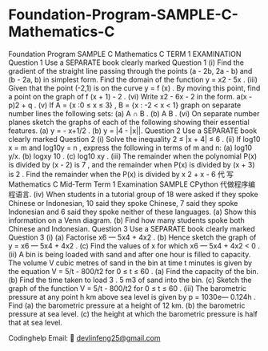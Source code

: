 # Foundation-Program-SAMPLE-C-Mathematics-C
Foundation Program SAMPLE C Mathematics C
TERM 1 EXAMINATION Question 1                  Use a SEPARATE book clearly marked Question 1 (i)     Find the gradient of the straight line passing through the points   (a - 2b, 2a - b)  and (b - 2a, b) in simplest form. Find the domain of the function y = x2 - 5x . (iii)      Given that the point  (-2,1)  is on the curve y = f (x) .  By moving this point, find a point on the graph of f (x + 1) - 2  . (vi)      Write x2  - 6x - 2 in the form. a(x - p)2  + q . (v)       If A = {x :0 ≤ x ≤ 3} , B = {x : -2 < x < 1} graph on separate number lines the following sets: (a) A ∩ B . (b) A B . (vi)      On separate number planes sketch the graphs of each of the following showing their essential features. (a)        y = - x+1/2 . (b) y = |4 - |x||. Question 2                  Use a SEPARATE book clearly marked Question 2 (i)        Solve the inequality   2 ≤ |x + 4| ≤ 6 . (ii)       If  log10 x = m and log10y = n ,  express the following in terms of m and n: (a)        log10 y/x. (b)        logxy 10  . (c)        log10 xy . (iii)      The remainder when the polynomial P(x) is divided by  (x - 2) is  7 ,  and the remainder when P(x) is divided by  (x + 3) is  2 .  Find the remainder when the P(x) is divided by x 2 + x - 6  代 写Mathematics C Mid‐Term Term 1 Examination SAMPLE CPython 代做程序编程语言. (iv)      When students in a tutorial group of 18 were asked if they spoke Chinese or Indonesian, 10 said they spoke Chinese, 7 said they spoke Indonesian and 6 said they spoke neither of these languages. (a)        Show this information on a Venn diagram. (b)       Find how many students spoke both Chinese and Indonesian. Question 3                  Use a SEPARATE book clearly marked Question 3 (i)        (a)       Factorise x6 — 5x4 + 4x2 . (b)       Hence sketch the graph of y = x6  — 5x4  + 4x2 . (c)       Find the values of x for which x6  — 5x4 + 4x2  < 0 . (ii)       A bin is being loaded with sand and after one hour is filled to capacity. The volume V cubic metres of sand in the bin at time t minutes is given by the equation V = 5/t - 800/t2  for  0 ≤ t ≤ 60 . (a)       Find the capacity of the bin. (b)       Find the time taken to load   3 . 5 m3     of sand into the bin. (c)       Sketch the graph of the function V = 5/t - 800/t2 for  0 ≤ t ≤ 60 . (iii)     The barometric pressure at any point h km above sea level is given by p = 1030e— 0.124h .  Find (a)       the barometric pressure at a height of  12 km. (b)       the barometric pressure at sea level. (c)       the height at which the barometric pressure is half that at sea level.

Codinghelp Email:  📧 devlinfeng25@gmail.com
